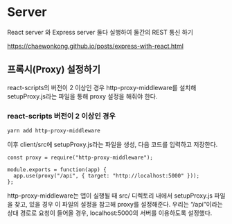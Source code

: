 # Server

React server 와 Express server 둘다 실행하여 둘간의 REST 통신 하기

<https://chaewonkong.github.io/posts/express-with-react.html>



## 프록시(Proxy) 설정하기

react-scripts의 버전이 2 이상인 경우 http-proxy-middleware를 설치해 setupProxy.js라는 파일을 통해 proxy 설정을 해줘야 한다.



### react-scripts 버전이 2 이상인 경우

```
yarn add http-proxy-middleware
```

이후 client/src에 setupProxy.js라는 파일을 생성, 다음 코드를 입력하고 저장한다.

```
const proxy = require("http-proxy-middleware");

module.exports = function(app) {
  app.use(proxy("/api", { target: "http://localhost:5000" }));
};
```

http-proxy-middleware는 앱이 실행될 때 src/ 디렉토리 내에서 setupProxy.js 파일을 찾고, 있을 경우 이 파일의 설정을 참고해 proxy를 설정해준다. 우리는 “/api”이라는 상대 경로로 요청이 들어올 경우, localhost:5000의 서버를 이용하도록 설정했다.